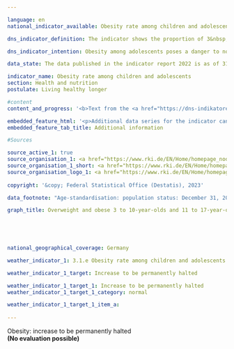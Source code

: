 ```yaml
---

language: en        
national_indicator_available: Obesity rate among children and adolescents        

dns_indicator_definition: The indicator shows the proportion of 3&nbsp;to 10-year old children and 11&nbsp;to 17-year-old adolescents suffering from obesity.        

dns_indicator_intention: Obesity among adolescents poses a danger to normal development in that age group. Exclusion and withdrawal from society are the consequences and lead to additional health and social problems. A majority of adolescents already classified as obese will continue to suffer from obesity as adults. For this reason, the proportion of obese adolescents in Germany should not be allowed to increase any further.        

data_state: The data published in the indicator report 2022 is as of 31 October 2022. The data shown on this platform is updated regularly, so that more current data may be available online than published in the <a href="https://dns-indikatoren.de/en/publications_reports/">indicator report 2022</a>.        

indicator_name: Obesity rate among children and adolescents        
section: Health and nutrition        
postulate: Living healthy longer        

#content         
content_and_progress: '<b>Text from the <a href="https://dns-indikatoren.de/en/publications_reports/">Indicator Report 2022&nbsp;</a></b><br><br>The Body Mass Index (<abbr title="Body Mass Index" tabindex="0">BMI</abbr>) is a benchmark that is used to measure excess weight and especially obesity. It is calculated by dividing the body weight in kilograms by the square of an individual’s height in metres. This calculation does not take age-specific and gender-specific differences into account. Nor does it indicate the individual body mass composition. However, obesity and excess weight among children and adolescents are defined by taking account also of age and gender. In order to determine if people suffer from obesity or excess weight, the individual <abbr title="Body Mass Index" tabindex="0">BMI</abbr> value is compared with a defined comparison group (reference population). The percentile reference values according to Kromeyer-Hauschild as recommended by the “Arbeitsgemeinschaft Adipositas im Kinder- und Jugendalter” are used as a comparative benchmark. According to these values, children and adolescents are considered to be overweight if their <abbr title="Body Mass Index" tabindex="0">BMI</abbr> value is above the 90th age- and gender-specific percentile of the reference population (> <abbr title="90th percentile" tabindex="0">P90</abbr>). This means that they fall within the range of those 10&nbsp;% of the reference group with the highest <abbr title="Body Mass Index" tabindex="0">BMI</abbr> values. A <abbr title="Body Mass Index" tabindex="0">BMI</abbr> value above the 97th percentile of the reference population (that is, as high as the 3&nbsp;% of adolescents with the highest <abbr title="Body Mass Index" tabindex="0">BMI</abbr> values) is classified as obesity (> <abbr title="97th percentile" tabindex="0">P97</abbr>). For example, girls and boys aged three with a <abbr title="Body Mass Index" tabindex="0">BMI</abbr> of 18.8&nbsp;<abbr title="Kilogram per square meter" tabindex="0">kg/m²</abbr> are considered to be obese. These reference values are based on details of body size and weight that were recorded between 1985&nbsp;and 1998&nbsp;in various regions of Germany, using different methods.<br><br>The data for the indicator is gathered by the Robert Koch Institute. The German Health Interview and Examination Survey for Children and Adolescents (KiGGS&nbsp;–&nbsp;referred to as the <abbr title="Study on the health of children and adolescents in Germany" tabindex="0">KiGGS</abbr> baseline study) for the period 2003&nbsp;to 2006&nbsp;delivered the first nationwide representative results. New measurement data is available for the period 2014&nbsp;to 2017&nbsp;from the second follow-up survey of the <abbr title="Study on the health of children and adolescents in Germany" tabindex="0">KiGGS</abbr> study (<abbr title="Study on the health of children and adolescents in Germany" tabindex="0">KiGGS</abbr> Wave 2). In order to allow the data to be compared in a suitable way, the results were age standardised to the reference date 31&nbsp;December 2015&nbsp;of the intercensal population update.<br><br>For the time period 2014&nbsp;to 2017, 3.9&nbsp;% of the 3&nbsp;to 10-year-olds and 8.0&nbsp;% of the 11&nbsp;to 17-year-olds were classified as obese. While there were no differences between the sexes in the 3&nbsp;to 10&nbsp;years age group, the rates for the 11&nbsp;to 17-year-olds were 7.2&nbsp;% for girls and 8.7&nbsp;% for boys. In the period from 2003&nbsp;to 2006, the proportion of 3&nbsp;to 10-year-olds with obesity was about 5.2&nbsp;%; among the 11&nbsp;to 17-year olds, it was about 8.3&nbsp;%. Again, girls and boys in the age from 3&nbsp;to 10&nbsp;years were equally affected. The figure for the 11&nbsp;to 17-year-olds broke down into 8.2&nbsp;% of the girls and 8.4&nbsp;% of the boys. The obesity rate has therefore fallen more sharply among 3&nbsp;to 10-year-olds than in the 11&nbsp;to 17&nbsp;age group. While it fell by 1.0&nbsp;percentage points among girls aged 11&nbsp;to 17, it showed a slight increase of 0.3&nbsp;percentage points among boys in that age group.<br><br>The proportion of adolescents suffering from excess weight including obesity (> <abbr title="90th percentile" tabindex="0">P90</abbr>) did not change much compared with the period 2003&nbsp;–&nbsp;2006&nbsp;(decrease by 0.6&nbsp;percentage points to 12.3&nbsp;% for 3&nbsp;to 10-year olds, increase by 0.6&nbsp;percentage points to 18.7&nbsp;% for 11&nbsp;to 17-year-olds).<br><br>Important factors in the development of overweight are dietary and exercise behaviour, which differ&nbsp;–&nbsp;when looking at the results&nbsp;–&nbsp;in terms of socioeconomic status (<abbr title="Socioeconomic status" tabindex="0">SES</abbr>). The results from <abbr title="Study on the health of children and adolescents in Germany" tabindex="0">KiGGS</abbr> Wave 2&nbsp;confirm that 3&nbsp;to 17-year-old children and adolescents with a low socioeconomic status eat unhealthy more often than their peers from socially better-off families and exercise less frequently. The risk of overweight and obesity is about 3&nbsp;to 4&nbsp;times higher for children and adolescents with low <abbr title="Socioeconomic status" tabindex="0">SES</abbr> than in the upper status group (about 20&nbsp;% of the study population).'        

embedded_feature_html: '<p>Additional data series for the indicator can be found <a href="https://dns-indikatoren.de/public/AddInfos/en/3_1_e.pdf" target="_blank" >here</a>.</p><br><small>Note: You can display the PDF document directly in your browser or download the PDF document and open it with a PDF reader of your choice. We will be happy to advise you.</small>'
embedded_feature_tab_title: Additional information        

#Sources        

source_active_1: true
source_organisation_1: <a href="https://www.rki.de/EN/Home/homepage_node.html" target="_blank" onclick="return confirm_alert('the Robert Koch Institute', 'En')">Robert Koch Institute</a>
source_organisation_1_short: <a href="https://www.rki.de/EN/Home/homepage_node.html" target="_blank" onclick="return confirm_alert('the Robert Koch Institute', 'En')">Robert Koch Institute</a>
source_organisation_logo_1: <a href="https://www.rki.de/EN/Home/homepage_node.html" target="_blank" onclick="return confirm_alert('the Robert Koch Institute', 'En')"><img src="https://dns-indikatoren.de/public/OrgImgEn/rki.png" alt="Robert Koch Institute" title=" Click here to visit the homepage of the organizationRobert Koch Institute" style="height:60px; width:148px; border:transparent"/></a>
        
copyright: '&copy; Federal Statistical Office (Destatis), 2023'        

data_footnote: "Age-standardisation: population status: December 31, 2015."        

graph_title: Overweight and obese 3 to 10-year-olds and 11 to 17-year-olds        

        

                

national_geographical_coverage: Germany        

weather_indicator_1: 3.1.e Obesity rate among children and adolescents

weather_indicator_1_target: Increase to be permanently halted

weather_indicator_1_target_1: Increase to be permanently halted
weather_indicator_1_target_1_category: normal

weather_indicator_1_target_1_item_a:        
        
---
```



<div>
  <div class="my-header">
    <label class="default">Obesity: increase to be permanently halted
    </label>
  </div>
</div>
<div class="my-header-note">
  <label class="default"><b>(No evaluation possible)
  </b></label>
</div>